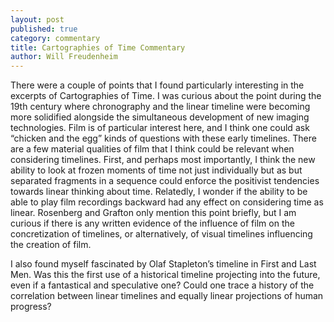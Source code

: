 ```yaml
---
layout: post
published: true
category: commentary
title: Cartographies of Time Commentary
author: Will Freudenheim
---
```

There were a couple of points that I found particularly interesting in the excerpts of Cartographies of Time. I was curious about the point during the 19th century where chronography and the linear timeline were becoming more solidified alongside the simultaneous development of new imaging technologies. Film is of particular interest here, and I think one could ask “chicken and the egg” kinds of questions with these early timelines. There are a few material qualities of film that I think could be relevant when considering timelines. First, and perhaps most importantly, I think the new ability to look at frozen moments of time not just individually but as but separated fragments in a sequence could enforce the positivist tendencies towards linear thinking about time. Relatedly, I wonder if the ability to be able to play film recordings backward had any effect on considering time as linear. Rosenberg and Grafton only mention this point briefly, but I am curious if there is any written evidence of the influence of film on the concretization of timelines, or alternatively, of visual timelines influencing the creation of film.

I also found myself fascinated by Olaf Stapleton’s timeline in First and Last Men. Was this the first use of a historical timeline projecting into the future, even if a fantastical and speculative one? Could one trace a history of the correlation between linear timelines and equally linear projections of human progress?